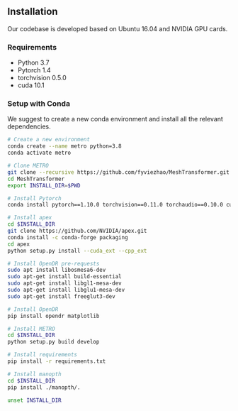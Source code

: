## Installation

Our codebase is developed based on Ubuntu 16.04 and NVIDIA GPU cards. 

### Requirements
- Python 3.7
- Pytorch 1.4
- torchvision 0.5.0
- cuda 10.1

### Setup with Conda

We suggest to create a new conda environment and install all the relevant dependencies. 

```bash
# Create a new environment
conda create --name metro python=3.8
conda activate metro

# Clone METRO
git clone --recursive https://github.com/fyviezhao/MeshTransformer.git
cd MeshTransformer
export INSTALL_DIR=$PWD

# Install Pytorch
conda install pytorch==1.10.0 torchvision==0.11.0 torchaudio==0.10.0 cudatoolkit=11.3 -c pytorch -c conda-forge

# Install apex
cd $INSTALL_DIR
git clone https://github.com/NVIDIA/apex.git
conda install -c conda-forge packaging
cd apex
python setup.py install --cuda_ext --cpp_ext

# Install OpenDR pre-requests
sudo apt install libosmesa6-dev
sudo apt-get install build-essential
sudo apt-get install libgl1-mesa-dev
sudo apt-get install libglu1-mesa-dev
sudo apt-get install freeglut3-dev

# Install OpenDR
pip install opendr matplotlib

# Install METRO
cd $INSTALL_DIR
python setup.py build develop

# Install requirements
pip install -r requirements.txt

# Install manopth
cd $INSTALL_DIR
pip install ./manopth/.

unset INSTALL_DIR
```


